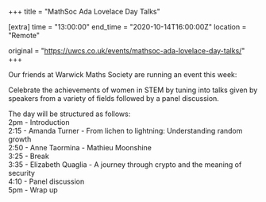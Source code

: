 +++
title = "MathSoc Ada Lovelace Day Talks"

[extra]
time = "13:00:00"
end_time = "2020-10-14T16:00:00Z"
location = "Remote"

original = "https://uwcs.co.uk/events/mathsoc-ada-lovelace-day-talks/"    
+++

Our friends at Warwick Maths Society are running an event this week:

Celebrate the achievements of women in STEM by tuning into talks given by speakers from a variety of fields followed by a panel discussion.

The day will be structured as follows:  
2pm - Introduction  
2:15 - Amanda Turner - From lichen to lightning: Understanding random growth  
2:50 - Anne Taormina - Mathieu Moonshine  
3:25 - Break  
3:35 - Elizabeth Quaglia - A journey through crypto and the meaning of security  
4:10 - Panel discussion  
5pm - Wrap up

